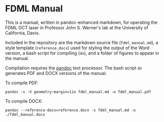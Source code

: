 # FDML Manual

This is a manual, written in pandoc-enhanced markdown, for operating the FDML OCT laser in Professor John S. Werner's lab at the University of California, Davis.

Included in the repository are the markdown source file (`fdml_manual.md`), a style template (`reference.docx`) used for styling the output of the Word version, a bash script for compiling (`do`), and a folder of figures to appear in the manual.

Compilation requires the [pandoc](https://pandoc.org) text processor. The bash script `do` generates PDF and DOCX versions of the manual.

To compile PDF:

~~~~
pandoc -s -V geometry:margin=1in fdml_manual.md -o fdml_manual.pdf
~~~~

To compile DOCX:

~~~~
pandoc --reference-docx=reference.docx -s fdml_manual.md -o ./fdml_manual.docx
~~~~

